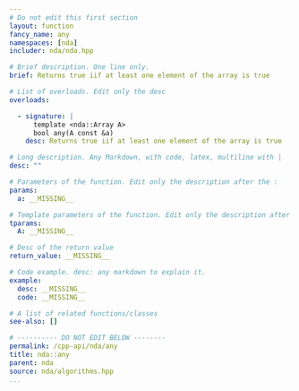 ```yaml
---
# Do not edit this first section
layout: function
fancy_name: any
namespaces: [nda]
includer: nda/nda.hpp

# Brief description. One line only.
brief: Returns true iif at least one element of the array is true

# List of overloads. Edit only the desc
overloads:

  - signature: |
      template <nda::Array A>
      bool any(A const &a)
    desc: Returns true iif at least one element of the array is true

# Long description. Any Markdown, with code, latex, multiline with |
desc: ""

# Parameters of the function. Edit only the description after the :
params:
  a: __MISSING__

# Template parameters of the function. Edit only the description after the :
tparams:
  A: __MISSING__

# Desc of the return value
return_value: __MISSING__

# Code example. desc: any markdown to explain it.
example:
  desc: __MISSING__
  code: __MISSING__

# A list of related functions/classes
see-also: []

# ---------- DO NOT EDIT BELOW --------
permalink: /cpp-api/nda/any
title: nda::any
parent: nda
source: nda/algorithms.hpp
...
```


